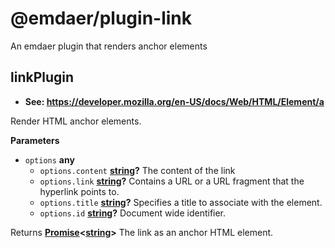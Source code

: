 <!--
  This file was generated by emdaer

  Its template can be found at .emdaer/README.emdaer.md
-->

# @emdaer/plugin-link

An emdaer plugin that renders anchor elements

<!-- Generated by documentation.js. Update this documentation by updating the source code. -->

## linkPlugin

-   **See: <https://developer.mozilla.org/en-US/docs/Web/HTML/Element/a>**

Render HTML anchor elements.

**Parameters**

-   `options` **any** 
    -   `options.content` **[string](https://developer.mozilla.org/en-US/docs/Web/JavaScript/Reference/Global_Objects/String)?** The content of the link
    -   `options.link` **[string](https://developer.mozilla.org/en-US/docs/Web/JavaScript/Reference/Global_Objects/String)?** Contains a URL or a URL fragment that the hyperlink points to.
    -   `options.title` **[string](https://developer.mozilla.org/en-US/docs/Web/JavaScript/Reference/Global_Objects/String)?** Specifies a title to associate with the element.
    -   `options.id` **[string](https://developer.mozilla.org/en-US/docs/Web/JavaScript/Reference/Global_Objects/String)?** Document wide identifier.

Returns **[Promise](https://developer.mozilla.org/en-US/docs/Web/JavaScript/Reference/Global_Objects/Promise)&lt;[string](https://developer.mozilla.org/en-US/docs/Web/JavaScript/Reference/Global_Objects/String)>** The link as an anchor HTML element.

